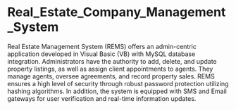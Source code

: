 # Real_Estate_Company_Management_System
 Real Estate Management System (REMS) offers an admin-centric application developed in Visual Basic (VB) with MySQL database integration. Administrators have the authority to add, delete, and update property listings, as well as assign client appointments to agents. They manage agents, oversee agreements, and record property sales. REMS ensures a high level of security through robust password protection utilizing hashing algorithms. In addition, the system is equipped with SMS and Email gateways for user verification and real-time information updates.
